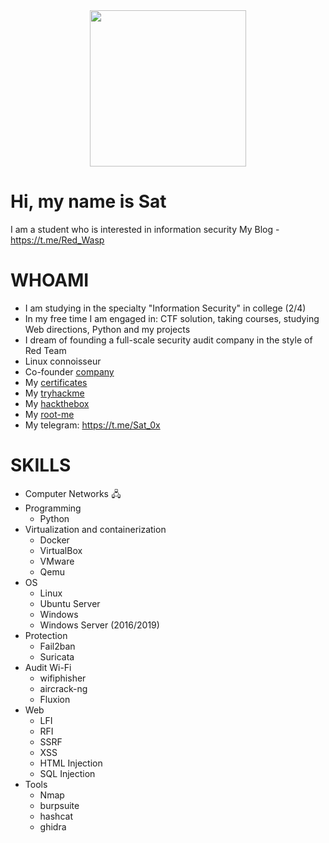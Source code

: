<div id="header" align="center">
  <img src="https://media.giphy.com/media/v1.Y2lkPTc5MGI3NjExYjc2NmQ4YzZjZTg5NDQ4YTQ5YTMwMzAxM2RhZWNiM2JkZjYzMGIxNSZlcD12MV9pbnRlcm5hbF9naWZzX2dpZklkJmN0PWc/UFGj6EYw5JhMQ/giphy.gif" width="250"/>
</div>

# Hi, my name is Sat
  I am a student who is interested in information security
  My Blog - https://t.me/Red_Wasp
# WHOAMI
- I am studying in the specialty "Information Security" in college (2/4)
- In my free time I am engaged in: CTF solution, taking courses, studying Web directions, Python and my projects
- I dream of founding a full-scale security audit company in the style of Red Team
- Linux connoisseur
- Co-founder [company](https://github.com/Vespe-Killers)
- My [certificates](https://github.com/Sat-0x/Portfolio)
- My [tryhackme](https://tryhackme.com/profile)
- My [hackthebox](https://app.hackthebox.com/profile/1438096)
- My [root-me](https://www.root-me.org/Sat)
- My telegram: https://t.me/Sat_0x


# SKILLS
- Computer Networks 🖧
- Programming 
   - Python
- Virtualization and containerization
   - Docker
   - VirtualBox
   - VMware
   - Qemu
 - OS
    - Linux
    - Ubuntu Server
    - Windows
    - Windows Server (2016/2019)
- Protection
    - Fail2ban
    - Suricata
- Audit Wi-Fi
  - wifiphisher
  - aircrack-ng
  - Fluxion
- Web
  - LFI
  - RFI
  - SSRF
  - XSS
  - HTML Injection
  - SQL Injection
- Tools
  - Nmap
  - burpsuite
  - hashcat
  - ghidra



<!---
Sat-0x/Sat-0x is a ✨ special ✨ repository because its `README.md` (this file) appears on your GitHub profile.
You can click the Preview link to take a look at your changes.
--->
